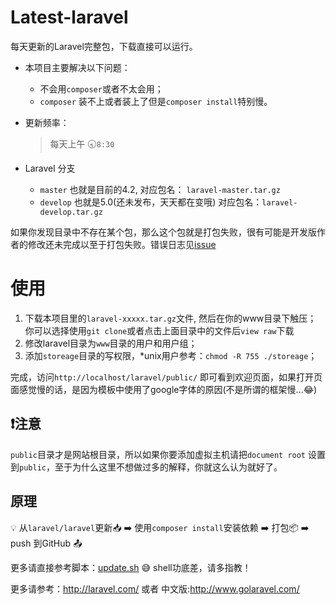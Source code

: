 Latest-laravel
==============

每天更新的Laravel完整包，下载直接可以运行。

- 本项目主要解决以下问题：

    - 不会用`composer`或者不太会用；
    - `composer` 装不上或者装上了但是`composer install`特别慢。

- 更新频率：
    > 每天上午 :clock830:`8:30`

- Laravel 分支
    - `master` 也就是目前的4.2, 对应包名： `laravel-master.tar.gz`
    - `develop` 也就是5.0(还未发布，天天都在变哦) 对应包名：`laravel-develop.tar.gz`

 如果你发现目录中不存在某个包，那么这个包就是打包失败，很有可能是开发版作者的修改还未完成以至于打包失败。错误日志见[issue](https://github.com/overtrue/latest-laravel/issues)

# 使用
1. 下载本项目里的`laravel-xxxxx.tar.gz`文件, 然后在你的www目录下触压；
    你可以选择使用`git clone`或者点击上面目录中的文件后`view raw`下载
2. 修改laravel目录为`www`目录的用户和用户组；
3. 添加`storeage`目录的写权限，*unix用户参考：`chmod -R 755 ./storeage`；

完成，访问`http://localhost/laravel/public/` 即可看到欢迎页面，如果打开页面感觉慢的话，是因为模板中使用了google字体的原因(不是所谓的框架慢...:joy:)

## :heavy_exclamation_mark:注意
`public`目录才是网站根目录，所以如果你要添加虚拟主机请把`document root` 设置到`public`，至于为什么这里不想做过多的解释，你就这么认为就好了。

## 原理

:bulb: 从`laravel/laravel`更新:inbox_tray: :arrow_right:  使用`composer install`安装依赖 :arrow_right: 打包:package: :arrow_right:  push 到GitHub :outbox_tray:

更多请直接参考脚本：[update.sh](https://github.com/overtrue/latest-laravel/blob/master/update.sh) :sweat_smile: shell功底差，请多指教！

更多请参考：http://laravel.com/ 或者 中文版:http://www.golaravel.com/

